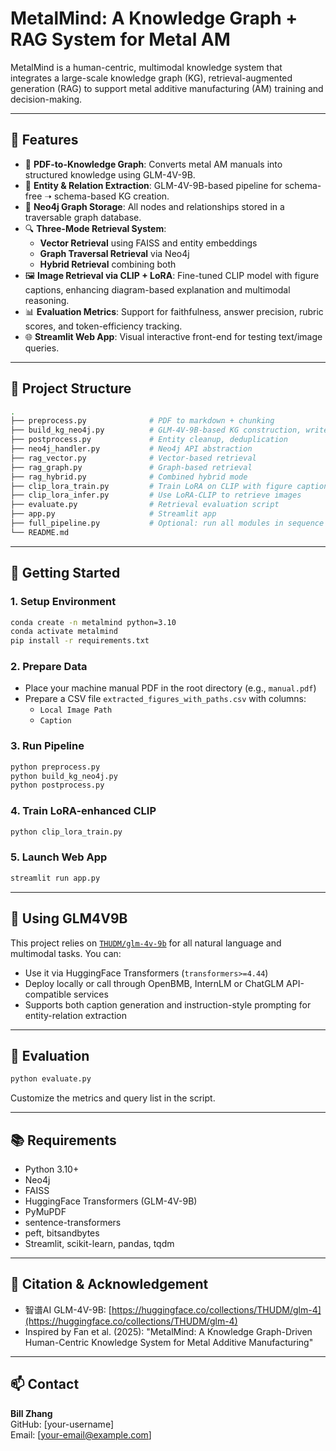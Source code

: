 # MetalMind: A Knowledge Graph + RAG System for Metal AM

MetalMind is a human-centric, multimodal knowledge system that integrates a large-scale knowledge graph (KG), retrieval-augmented generation (RAG) to support metal additive manufacturing (AM) training and decision-making. 

---

## 🔧 Features

- 📄 **PDF-to-Knowledge Graph**: Converts metal AM manuals into structured knowledge using GLM-4V-9B.
- 🧠 **Entity & Relation Extraction**: GLM-4V-9B-based pipeline for schema-free ➝ schema-based KG creation.
- 🔗 **Neo4j Graph Storage**: All nodes and relationships stored in a traversable graph database.
- 🔍 **Three-Mode Retrieval System**:
  - **Vector Retrieval** using FAISS and entity embeddings
  - **Graph Traversal Retrieval** via Neo4j
  - **Hybrid Retrieval** combining both
- 🖼️ **Image Retrieval via CLIP + LoRA**: Fine-tuned CLIP model with figure captions, enhancing diagram-based explanation and multimodal reasoning.
- 📊 **Evaluation Metrics**: Support for faithfulness, answer precision, rubric scores, and token-efficiency tracking.
- 🌐 **Streamlit Web App**: Visual interactive front-end for testing text/image queries.

---

## 📁 Project Structure

```bash
.
├── preprocess.py              # PDF to markdown + chunking
├── build_kg_neo4j.py          # GLM-4V-9B-based KG construction, writes to Neo4j
├── postprocess.py             # Entity cleanup, deduplication
├── neo4j_handler.py           # Neo4j API abstraction
├── rag_vector.py              # Vector-based retrieval
├── rag_graph.py               # Graph-based retrieval
├── rag_hybrid.py              # Combined hybrid mode
├── clip_lora_train.py         # Train LoRA on CLIP with figure captions
├── clip_lora_infer.py         # Use LoRA-CLIP to retrieve images
├── evaluate.py                # Retrieval evaluation script
├── app.py                     # Streamlit app
├── full_pipeline.py           # Optional: run all modules in sequence
└── README.md
```

---

## 🚀 Getting Started

### 1. Setup Environment
```bash
conda create -n metalmind python=3.10
conda activate metalmind
pip install -r requirements.txt
```

### 2. Prepare Data
- Place your machine manual PDF in the root directory (e.g., `manual.pdf`)
- Prepare a CSV file `extracted_figures_with_paths.csv` with columns:
  - `Local Image Path`
  - `Caption`

### 3. Run Pipeline
```bash
python preprocess.py
python build_kg_neo4j.py
python postprocess.py
```

### 4. Train LoRA-enhanced CLIP
```bash
python clip_lora_train.py
```

### 5. Launch Web App
```bash
streamlit run app.py
```

---

## 🤖 Using GLM4V9B
This project relies on [`THUDM/glm-4v-9b`](https://huggingface.co/collections/THUDM/glm-4-665fcf188c414b03c2f7e3b7) for all natural language and multimodal tasks. You can:

- Use it via HuggingFace Transformers (`transformers>=4.44`)
- Deploy locally or call through OpenBMB, InternLM or ChatGLM API-compatible services
- Supports both caption generation and instruction-style prompting for entity-relation extraction

---

## 🧪 Evaluation
```bash
python evaluate.py
```
Customize the metrics and query list in the script.

---

## 📚 Requirements
- Python 3.10+
- Neo4j
- FAISS
- HuggingFace Transformers (GLM-4V-9B)
- PyMuPDF
- sentence-transformers
- peft, bitsandbytes
- Streamlit, scikit-learn, pandas, tqdm

---

## 📌 Citation & Acknowledgement
- 智谱AI GLM-4V-9B: [https://huggingface.co/collections/THUDM/glm-4](https://huggingface.co/collections/THUDM/glm-4)
- Inspired by Fan et al. (2025): "MetalMind: A Knowledge Graph-Driven Human-Centric Knowledge System for Metal Additive Manufacturing"

---

## 📫 Contact
**Bill Zhang**  
GitHub: [your-username]  
Email: [your-email@example.com]
